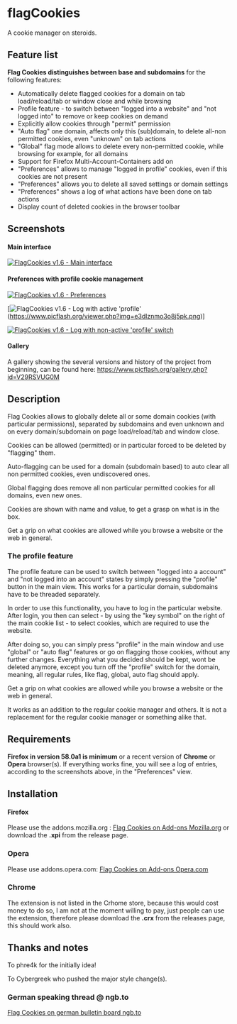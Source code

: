 # flagCookies
A cookie manager on steroids.

## Feature list

**Flag Cookies distinguishes between base and subdomains** for the following features:

- Automatically delete flagged cookies for a domain on tab load/reload/tab or window close and while browsing
- Profile feature - to switch between "logged into a website" and "not logged into" to remove or keep cookies on demand
- Explicitly allow cookies through "permit" permission
- "Auto flag" one domain, affects only this (sub)domain, to delete all-non permitted cookies, even "unknown" on tab actions
- "Global" flag mode allows to delete every non-permitted cookie, while browsing for example, for all domains
- Support for Firefox Multi-Account-Containers add on
- "Preferences" allows to manage "logged in profile" cookies, even if this cookies are not present
- "Preferences" allows you to delete all saved settings or domain settings
- "Preferences" shows a log of what actions have been done on tab actions
- Display count of deleted cookies in the browser toolbar

## Screenshots

#### Main interface

[![FlagCookies v1.6 - Main interface](https://www.picflash.org/img/2017/12/30/jxumb3iqtzhu7hy.png "FlagCookies v1.6 with cookies 'keyed' for profile mode (red key icon)")](https://www.picflash.org/viewer.php?img=jxumb3iqtzhu7hy.png)

#### Preferences with profile cookie management

[![FlagCookies v1.6 - Preferences](https://www.picflash.org/img/2017/12/30/0o0aml1ik4lwfhd.png "Flag Cookies 1.6 preferences with profile cookie management")](https://www.picflash.org/viewer.php?img=0o0aml1ik4lwfhd.png)

[![FlagCookies v1.6 - Log with active 'profile'](https://www.picflash.org/img/2017/12/30/e3dlznmo3o8j5pk.png "Log view with active 'profile' after page reload")(https://www.picflash.org/viewer.php?img=e3dlznmo3o8j5pk.png)]


[![FlagCookies v1.6 - Log with non-active 'profile' switch](https://www.picflash.org/img/2017/12/30/fswg4jfckb9d5zq.png "Log view with inactive 'profile' after page reload")](https://www.picflash.org/viewer.php?img=fswg4jfckb9d5zq.png)


#### Gallery
A gallery showing the several versions and history of the project from beginning, can be found here: https://www.picflash.org/gallery.php?id=V29RSVUG0M

## Description

Flag Cookies allows to globally delete all or some domain cookies (with particular permissions), separated by subdomains and even unknown and on every domain/subdomain on page load/reload/tab and window close.

Cookies can be allowed (permitted) or in particular forced to be deleted by "flagging" them.

Auto-flagging can be used for a domain (subdomain based) to auto clear all non permitted cookies, even undiscovered ones.

Global flagging does remove all non particular permitted cookies for all domains, even new ones.

Cookies are shown with name and value, to get a grasp on what is in the box.

Get a grip on what cookies are allowed while you browse a website or the web in general.

### The profile feature
The profile feature can be used to switch between "logged into a account" and "not logged into an account" states by simply pressing the "profile" button in the main view. This works for a particular domain, subdomains have to be threaded separately.

In order to use this functionality, you have to log in the particular website. After login, you then can select - by using the "key symbol" on the right of the main cookie list - to select cookies, which are required to use the website.

After doing so, you can simply press "profile" in the main window and use "global" or "auto flag" features or go on flagging those cookies, without any further changes. Everything what you decided should be kept, wont be deleted anymore, except you turn off the "profile" switch for the domain, meaning, all regular rules, like flag, global, auto flag should apply.

Get a grip on what cookies are allowed while you browse a website or the web in general.

It works as an addition to the regular cookie manager and others. It is not a replacement for the regular cookie manager or something alike that.


## Requirements

**Firefox in version 58.0a1 is minimum** or a recent version of **Chrome** or **Opera** browser(s).
If everything works fine, you will see a log of entries, according to the screenshots above, in the "Preferences" view.


## Installation

#### Firefox
Please use the addons.mozilla.org : [Flag Cookies on Add-ons Mozilla.org](https://addons.mozilla.org/en-US/firefox/addon/flag-cookies/) or download the **.xpi** from the release page.

### Opera
Please use addons.opera.com: [Flag Cookies on Add-ons Opera.com](https://addons.opera.com/en/extensions/details/flag-cookies/)

### Chrome
The extension is not listed in the Crhome store, because this would cost money to do so, I am not at the moment willing to pay, just people can use the extension, therefore please download the **.crx** from the releases page, this should work also.


## Thanks and notes

To phre4k for the initially idea!

To Cybergreek who pushed the major style change(s).

### German speaking thread @ ngb.to
[Flag Cookies on german bulletin board ngb.to](https://ngb.to/threads/32496-Firefox-Addon-FlagCookies)
